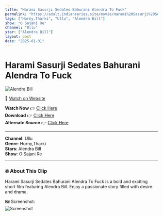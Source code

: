 ```yaml
---
title: "Harami Sasurji Sedates Bahurani Alendra To Fuck"
permalink: "https://adult.indianseries.site/movie/Harami%20Sasurji%20Sedates%20Bahurani%20Alendra%20To%20Fuck"
tags: ["Horny,Tharki", "Ullu", "Alendra Bill"]
show: "O Sajani Re"
channel: "Ullu"
star: ["Alendra Bill"]
layout: post
date: "2025-01-01"
---
```


# Harami Sasurji Sedates Bahurani Alendra To Fuck

![Alendra Bill](https://shorts.desisins.com/wp-content/uploads/2024/12/Harami-Sasurji-Sedates-Alendra-Ullu-O-Sajani-Re-DesiSins.com_.jpg)

🔗 [Watch on Website](https://adult.indianseries.site/movie/Harami%20Sasurji%20Sedates%20Bahurani%20Alendra%20To%20Fuck)

**Watch Now** 👉 [Click Here](https://adult.indianseries.site/movie/Harami%20Sasurji%20Sedates%20Bahurani%20Alendra%20To%20Fuck)  
**Download** 👉 [Click Here](https://adult.indianseries.site/movie/Harami%20Sasurji%20Sedates%20Bahurani%20Alendra%20To%20Fuck)  
**Alternate Source** 👉 [Click Here](https://adult.indianseries.site/movie/Harami%20Sasurji%20Sedates%20Bahurani%20Alendra%20To%20Fuck)

---

**Channel**: Ullu  
**Genre**: Horny,Tharki  
**Stars**: Alendra Bill  
**Show**: O Sajani Re

---

### 🔥 About This Clip

Harami Sasurji Sedates Bahurani Alendra To Fuck is a bold and exciting short film featuring Alendra Bill. Enjoy a passionate story filled with desire and drama.
 
🖼️ Screenshot:  
![Screenshot](https://shorts.desisins.com/wp-content/uploads/2024/12/Harami-Sasurji-Sedates-Alendra-Ullu-O-Sajani-Re-DesiSins.com_.jpg)
